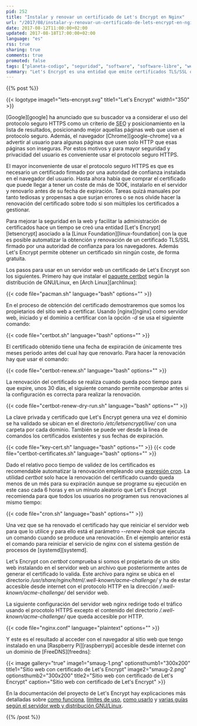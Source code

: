 ```yaml
---
pid: 252
title: "Instalar y renovar un certificado de Let's Encrypt en Nginx"
url: "/2017/08/instalar-y-renovar-un-certificado-de-lets-encrypt-en-nginx/"
date: 2017-08-12T11:00:00+02:00
updated: 2017-08-18T17:00:00+02:00
language: "es"
rss: true
sharing: true
comments: true
promoted: false
tags: ["planeta-codigo", "seguridad", "software", "software-libre", "web"]
summary: "Let's Encrypt es una entidad que emite certificados TLS/SSL que son reconocidos como de confianza por los navegadores web. Usando esta entidad de certificación es posible obtener y renovar un certificado TLS/SSL de forma automatizada, rápida y sin coste alguno."
---
```


{{% post %}}

{{< logotype image1="lets-encrypt.svg" title1="Let's Encrypt" width1="350" >}}

[Google][google] ha anunciado que su buscador va a considerar el uso del protocolo seguro HTTPS como un criterio de <abbr title="Search Engine Optimization">SEO</abbr> y posicionamiento en la lista de resultados, posicionando mejor aquellas páginas web que usen el protocolo seguro. Además, el navegador [Chrome][google-chrome] va a advertir al usuario para algunas páginas que usen solo HTTP que esas páginas son inseguras. Por estos motivos y para mayor seguridad y privacidad del usuario es conveniente usar el protocolo seguro HTTPS.

El mayor inconveniente de usar el protocolo seguro HTTPS es que es necesario un certificado firmado por una autoridad de confianza instalada en el navegador del usuario. Hasta ahora había que comprar el certificado que puede llegar a tener un coste de más de 100€, instalarlo en el servidor y renovarlo antes de su fecha de expiración. Tareas quizá manuales por tanto tediosas y propensas a que surjan errores o se nos olvide hacer la renovación del certificado sobre todo si son múltiples los certificados a gestionar.

Para mejorar la seguridad en la web y facilitar la administración de certificados hace un tiempo se creó una entidad [Let's Encrypt][letsencrypt] asociado a la [Linux Foundation][linux-foundation] con la que es posible automatizar la obtención y renovación de un certificado TLS/SSL firmado por una autoridad de confianza para los navegadores. Además Let's Encrypt permite obtener un certificado sin ningún coste, de forma gratuita.

Los pasos para usar en un servidor web un certificado de Let's Encrypt son los siguientes. Primero hay que instalar el [paquete certbot](https://www.archlinux.org/packages/community/any/certbot/) según la distribución de GNU/Linux, en [Arch Linux][archlinux]:

{{< code file="pacman.sh" language="bash" options="" >}}

En el proceso de obtención del certificado demostraremos que somos los propietarios del sitio web a certificar. Usando [nginx][nginx] como servidor web, iniciado y el dominio a certificar con la opción _-d_ se usa el siguiente comando:

{{< code file="certbot.sh" language="bash" options="" >}}

El certificado obtenido tiene una fecha de expiración de únicamente tres meses periodo antes del cual hay que renovarlo. Para hacer la renovación hay que usar el comando:

{{< code file="certbot-renew.sh" language="bash" options="" >}}

La renovación del certificado se realiza cuando queda poco tiempo para que expire, unos 30 días, el siguiente comando permite comprobar antes si la configuración es correcta para realizar la renovación.

{{< code file="certbot-renew-dry-run.sh" language="bash" options="" >}}

La clave privada y certificado que Let's Encrypt genera una vez el dominio se ha validado se ubican en el directorio _/etc/letsencrypt/live/_ con una carpeta por cada dominio. También se puede ver desde la linea de comandos los certificados existentes y sus fechas de expiración.

{{< code file="key-cert.sh" language="bash" options="" >}}
{{< code file="certbot-certificates.sh" language="bash" options="" >}}

Dado el relativo poco tiempo de validez de los certificados es recomendable automatizar la renovación empleando una [expresión cron](https://es.wikipedia.org/wiki/Cron_(Unix)). La utilidad _certbot_ solo hace la renovación del certificado cuando queda menos de un més para su expiración aunque se programe su ejecución en este caso cada 6 horas y en un minuto aleatorio que Let's Encrypt recomienda para que todos los usuarios no programen sus renovaciones al mismo tiempo:

{{< code file="cron.sh" language="bash" options="" >}}

Una vez que se ha renovado el certificado hay que reiniciar el servidor web para que lo utilice y para ello está el parámetro _--renew-hook_ que ejecuta un comando cuando se produce una renovación. En el ejemplo anterior está el comando para reiniciar el servicio de nginx con el sistema gestión de procesos de [systemd][systemd].

Let's Encrypt con _certbot_ comprueba si somos el propietario de un sitio web instalando en el servidor web un archivo que posteriormente antes de generar el certificado lo valida. Este archivo para nginx se ubica en el directorio _/usr/share/nginx/html/.well-known/acme-challenge/_ y ha de estar accesible desde internet con el protocolo HTTP en la dirección _/.well-known/acme-challenge/_ del servidor web.

La siguiente configuración del servidor web nginx redirige todo el tráfico usando el procotolo HTTPS excepto el contenido del directorio _/.well-known/acme-challenge/_ que queda accesible por HTTP.

{{< code file="nginx.conf" language="plaintext" options="" >}}

Y este es el resultado al acceder con el navegador al sitio web que tengo instalado en una [Raspberry Pi][raspberrypi] accesible desde internet con un dominio de [FreeDNS][freedns]:

{{< image
    gallery="true"
    image1="smaug-1.png" optionsthumb1="300x200" title1="Sitio web con certificado de Let's Encrypt"
    image2="smaug-2.png" optionsthumb2="300x200" title2="Sitio web con certificado de Let's Encrypt"
    caption="Sitio web con certificado de Let's Encrypt" >}}

En la documentación del proyecto de Let's Encrypt hay explicaciones más detalladas sobre [como funciona](https://letsencrypt.org/how-it-works/), [límites de uso](https://letsencrypt.org/docs/rate-limits/), [como usarlo](https://certbot.eff.org/docs/using.html) y [varias guías según el servidor web y distribución GNU/Linux](https://certbot.eff.org/).

{{% /post %}}

